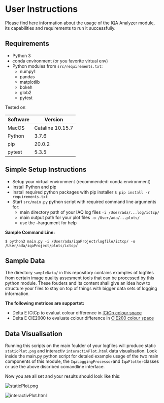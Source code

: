 # User Instructions

Please find here information about the usage of the IQA Analyzer module, its capabilities and requirements to run it successfully.

## Requirements

* Python 3
* conda environment (or you favorite virtual env)
* Python modules from ```src/requirements.txt```:
  + numpy1
  + pandas
  + matplotlib
  + bokeh
  + glob2
  + pytest
  
 Tested on:
 
 Software | Version
 ---------|---------
 MacOS    | Cataline 10.15.7 
 Python   | 3.7.6
 pip      | 20.0.2
 pytest   | 5.3.5
 
  
## Simple Setup Instructions
 
* Setup your virtual environment (recommended: conda environment)
* Install Python and pip 
* Install required python packages with pip installer
  ```$ pip install -r requirements.txt```
* Start ```src/main.py``` python script with required command line arguments for:
    + main directory path of your IAQ log files ```-i /User/ada/...log/ictcp/```
    + main output path for your plot files ```-o /User/ada/...plots/```
    + use the ```-h```argument for help

<b>Sample Command Line:</b>

 ```$ python3 main.py -i /User/ada/iqaProject/logfile/ictcp/ -o /User/ada/iqaProject/plots/ictcp/``` 
 
## Sample Data
 
The directory ```sampleData/``` in this repository contains examples of logfiles from certain image quality assesment tools that can be processed by this python module. These fouders and its content shall give an idea how to structure your files to stay on top of things with bigger data sets of logging information.

 <b>The following metrices are supportet: </b>
* Delta E ICtCp to evaluat colour difference in [ICtCp colour space](https://en.wikipedia.org/wiki/ICtCp)
* Delta E CIE2000 to evaluate colour difference in [CIE200 colour space](https://en.wikipedia.org/wiki/Color_difference#CIEDE2000)

## Data Visualisation
 
Running this scripts on the main foulder of your logfiles will produce static ```staticPlot.png``` and interactiv ```interactivPlot.html``` data visualisation. Look inside the main.py python script for detaled example usage of the two main components of this module, the ```IqaLoggingProcessor```and ``ÌqaPlotter``classes or use the above discribed comandline interface.

Now you are all set and your results should look like this:

![staticPlot.png](https://github.com/quosi/CleanCode/blob/main/img/examplePlot1.png "Example static plot of DeltaE ICtCp data")

![interactivPlot.html](https://raw.githubusercontent.com/quosi/CleanCode/main/img/examplePlot2.png "Example interactiv plot of DeltaE CIE2000 data")
